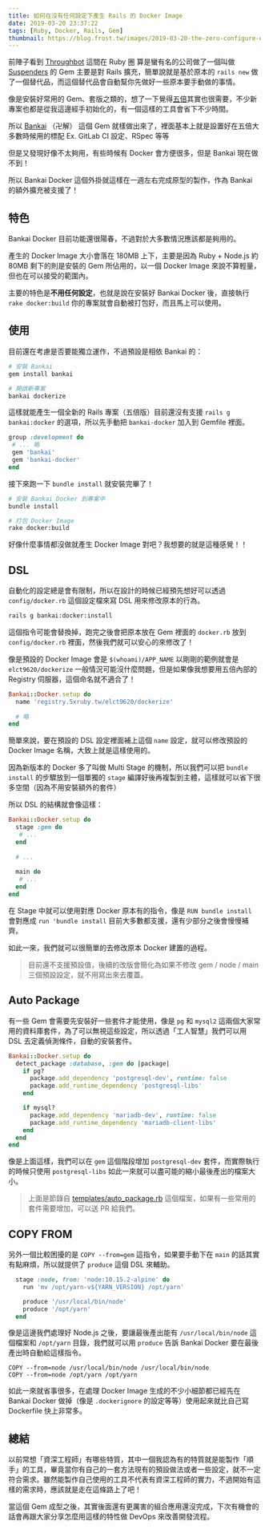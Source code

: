 ```yaml
---
title: 如何在沒有任何設定下產生 Rails 的 Docker Image
date: 2019-03-20 23:37:22
tags: [Ruby, Docker, Rails, Gem]
thumbnail: https://blog.frost.tw/images/2019-03-20-the-zero-configure-dockerfile-for-rails/thumbnail.jpg
---
```


前陣子看到 [Throughbot](https://thoughtbot.com/) 這間在 Ruby 圈 算是蠻有名的公司做了一個叫做 [Suspenders](https://github.com/thoughtbot/suspenders) 的 Gem 主要是對 Rails 擴充，簡單說就是基於原本的 `rails new` 做了一個替代品，而這個替代品會自動幫你先做好一些原本要手動做的事情。

像是安裝好常用的 Gem、套版之類的，想了一下覺得[五倍](https://5xruby.tw)其實也很需要，不少新專案也都是從我這邊經手初始化的，有一個這樣的工具會省下不少時間。

所以 [Bankai](https://github.com/5xRuby/bankai) （卍解） 這個 Gem 就樣做出來了，裡面基本上就是設置好在五倍大多數時候用的標配 Ex. GitLab CI 設定、RSpec 等等

但是又發現好像不太夠用，有些時候有 Docker 會方便很多，但是 Bankai 現在做不到！

<!--more-->

所以 Bankai Docker 這個外掛就這樣在一週左右完成原型的製作，作為 Bankai 的額外擴充被支援了！

## 特色

Bankai Docker 目前功能還很陽春，不過對於大多數情況應該都是夠用的。

產生的 Docker Image 大小會落在 180MB 上下，主要是因為 Ruby + Node.js 約 80MB 剩下的則是安裝的 Gem 所佔用的，以一個 Docker Image 來說不算輕量，但也在可以接受的範圍內。

主要的特色是**不用任何設定**，也就是說在安裝好 Bankai Docker 後，直接執行 `rake docker:build` 你的專案就會自動被打包好，而且馬上可以使用。

## 使用

目前還在考慮是否要能獨立運作，不過預設是相依 Bankai 的：

```bash
# 安裝 Bankai
gem install bankai

# 開啟新專案
bankai dockerize
```

這樣就能產生一個全新的 Rails 專案（五倍版）目前還沒有支援 `rails g bankai:docker` 的選項，所以先手動把 `bankai-docker` 加入到 Gemfile 裡面。

```ruby
group :development do
 # ... 略
 gem 'bankai'
 gem 'bankai-docker'
end
```

接下來跑一下 `bundle install` 就安裝完畢了！

```bash
# 安裝 Bankai Docker 到專案中
bundle install

# 打包 Docker Image
rake docker:build
```

好像什麼事情都沒做就產生 Docker Image 對吧？我想要的就是這種感覺！！

## DSL

自動化的設定總是會有限制，所以在設計的時候已經預先想好可以透過 `config/docker.rb` 這個設定檔來寫 DSL 用來修改原本的行為。

```bash
rails g bankai:docker:install
```

這個指令可能會替換掉，跑完之後會把原本放在 Gem 裡面的 `docker.rb` 放到 `config/docker.rb` 裡面，然後我們就可以安心的來修改了！

像是預設的 Docker Image 會是 `$(whoami)/APP_NAME` 以剛剛的範例就會是 `elct9620/dockerize` 一般情況可能沒什麼問題，但是如果像我想要用五倍內部的 Registry 伺服器，這個命名就不適合了！

```ruby
Bankai::Docker.setup do
  name 'registry.5xruby.tw/elct9620/dockerize'
  
  # 略
end
```

簡單來說，要在預設的 DSL 設定裡面補上這個 `name` 設定，就可以修改預設的 Docker Image 名稱，大致上就是這樣使用的。

因為新版本的 Docker 多了叫做 Multi Stage 的機制，所以我們可以把 `bundle install` 的步驟放到一個單獨的 `stage` 編譯好後再複製到主體，這樣就可以省下很多空間（因為不用安裝額外的套件）

所以 DSL 的結構就會像這樣：

```ruby
Bankai::Docker.setup do
  stage :gem do
   # ...
  end
  
  # ...
  
  main do
   # ...
  end
end
```

在 Stage 中就可以使用對應 Docker 原本有的指令，像是 `RUN bundle install` 會對應成 `run 'bundle install` 目前大多數都支援，還有少部分之後會慢慢補齊。

如此一來，我們就可以很簡單的去修改原本 Docker 建置的過程。

> 目前還不支援預設值，後續的改版會簡化為如果不修改 gem / node / main 三個預設設定，就不用寫出來去覆蓋。

## Auto Package

有一些 Gem 會需要先安裝好一些套件才能使用，像是 `pg` 和 `mysql2` 這兩個大家常用的資料庫套件，為了可以無視這些設定，所以透過「工人智慧」我們可以用 DSL 去定義偵測條件，自動的安裝套件。

```ruby
Bankai::Docker.setup do
  detect_package :database, :gem do |package|
    if pg?
      package.add_dependency 'postgresql-dev', runtime: false
      package.add_runtime_dependency 'postgresql-libs'
    end

    if mysql?
      package.add_dependency 'mariadb-dev', runtime: false
      package.add_runtime_dependency 'mariadb-client-libs'
    end
  end
end
```

像是上面這樣，我們可以在 `gem` 這個階段增加 `postgresql-dev` 套件，而實際執行的時候只使用 `postgresql-libs` 如此一來就可以盡可能的縮小最後產出的檔案大小。

> 上面是節錄自 [templates/auto_package.rb](https://github.com/5xRuby/bankai-docker/blob/master/templates/auto_package.rb) 這個檔案，如果有一些常用的套件需要增加，可以送 PR 給我們。

## COPY FROM

另外一個比較困擾的是 `COPY --from=gem` 這指令，如果要手動下在 `main` 的話其實有點麻煩，所以就提供了 `produce` 這個 DSL 來輔助。

```ruby
  stage :node, from: 'node:10.15.2-alpine' do
    run 'mv /opt/yarn-v${YARN_VERSION} /opt/yarn'

    produce '/usr/local/bin/node'
    produce '/opt/yarn'
  end
```

像是這邊我們處理好 Node.js 之後，要讓最後產出能有 `/usr/local/bin/node` 這個檔案和 `/opt/yarn` 目錄，我們就可以用 `produce` 告訴 Bankai Docker 要在最後產出時自動給這樣指令。

```
COPY --from=node /usr/local/bin/node /usr/local/bin/node
COPY --from=node /opt/yarn /opt/yarn
```

如此一來就省事很多，在處理 Docker Image 生成的不少小細節都已經先在 Bankai Docker 做掉（像是 `.dockerignore` 的設定等等）使用起來就比自己寫 Dockerfile 快上非常多。

## 總結

以前常想「資深工程師」有哪些特質，其中一個我認為有的特質就是能製作「順手」的工具，畢竟當你有自己的一套方法現有的預設做法或者一些設定，就不一定符合需求。雖然能製作自己使用的工具不代表有資深工程師的實力，不過開始有這樣的需求時，應該就是走在這條路上了吧！

當這個 Gem 成型之後，其實後面還有更厲害的組合應用還沒完成，下次有機會的話會再跟大家分享怎麼用這樣的特性做 DevOps 來改善開發流程。
